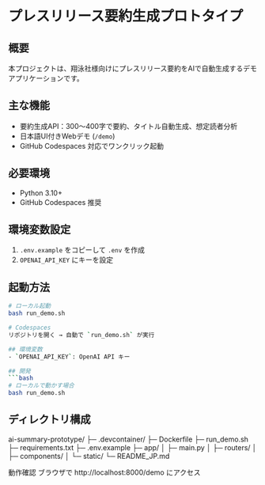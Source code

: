 # プレスリリース要約生成プロトタイプ

## 概要
本プロジェクトは、翔泳社様向けにプレスリリース要約をAIで自動生成するデモアプリケーションです。

## 主な機能
- 要約生成API：300〜400字で要約、タイトル自動生成、想定読者分析
- 日本語UI付きWebデモ (`/demo`)
- GitHub Codespaces 対応でワンクリック起動

## 必要環境
- Python 3.10+
- GitHub Codespaces 推奨

## 環境変数設定
1. `.env.example` をコピーして `.env` を作成
2. `OPENAI_API_KEY` にキーを設定

## 起動方法
```bash
# ローカル起動
bash run_demo.sh

# Codespaces
リポジトリを開く → 自動で `run_demo.sh` が実行

## 環境変数
- `OPENAI_API_KEY`: OpenAI API キー

## 開発
```bash
# ローカルで動かす場合
bash run_demo.sh
```
## ディレクトリ構成
ai-summary-prototype/
├─ .devcontainer/
├─ Dockerfile
├─ run_demo.sh
├─ requirements.txt
├─ .env.example
├─ app/
│  ├─ main.py
│  ├─ routers/
│  ├─ components/
│  └─ static/
└─ README_JP.md

動作確認
ブラウザで http://localhost:8000/demo にアクセス
